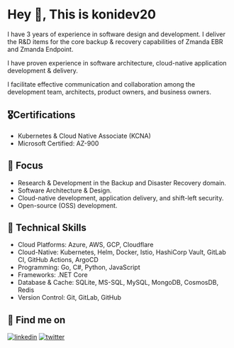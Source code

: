 # Hey 👋, This is konidev20
I have 3 years of experience in software design and development. I deliver the R&D items for the core backup & recovery capabilities of Zmanda EBR and Zmanda Endpoint. 

I have proven experience in software architecture, cloud-native application development & delivery. 

I facilitate effective communication and collaboration among the development team, architects, product owners, and business owners.
## 🎖️Certifications
- Kubernetes & Cloud Native Associate (KCNA)
- Microsoft Certified: AZ-900

## 🎯 Focus
- Research & Development in the Backup and Disaster Recovery domain.
- Software Architecture & Design.
- Cloud-native development, application delivery, and shift-left security.
- Open-source (OSS) development.

## 💪 Technical Skills
- Cloud Platforms: Azure, AWS, GCP, Cloudflare
- Cloud-Native: Kubernetes, Helm, Docker, Istio, HashiCorp Vault, GitLab CI, GitHub Actions, ArgoCD
- Programming: Go, C#, Python, JavaScript
- Frameworks: .NET Core
- Database & Cache: SQLite, MS-SQL, MySQL, MongoDB, CosmosDB, Redis
- Version Control: Git, GitLab, GitHub

## 🚀 Find me on
[![linkedin](https://img.shields.io/badge/LinkedIn-0077B5?style=for-the-badge&logo=linkedin&logoColor=white)](https://www.linkedin.com/in/srigovind-nayak/)  [![twitter](https://img.shields.io/badge/Twitter-1DA1F2?style=for-the-badge&logo=twitter&logoColor=white)](https://twitter.com/sgovindn)
